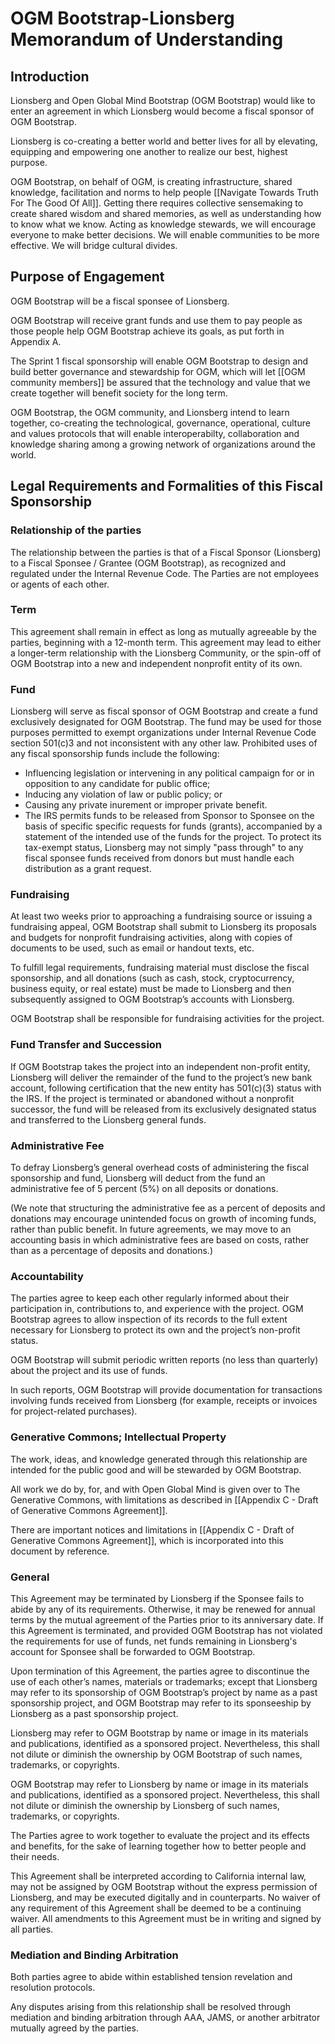 # OGM Bootstrap-Lionsberg Memorandum of Understanding

## Introduction

Lionsberg and Open Global Mind Bootstrap (OGM Bootstrap) would like to enter an agreement in which Lionsberg would become a fiscal sponsor of OGM Bootstrap. 

Lionsberg is co-creating a better world and better lives for all by elevating, equipping and empowering one another to realize our best, highest purpose. 

OGM Bootstrap, on behalf of OGM, is creating infrastructure, shared knowledge, facilitation and norms to help people [[Navigate Towards Truth For The Good Of All]]. Getting there requires collective sensemaking to create shared wisdom and shared memories, as well as understanding how to know what we know. Acting as knowledge stewards, we will encourage everyone to make better decisions. We will enable communities to be more effective. We will bridge cultural divides.

## Purpose of Engagement

OGM Bootstrap will be a fiscal sponsee of Lionsberg.

OGM Bootstrap will receive grant funds and use them to pay people as those people help OGM Bootstrap achieve its goals, as put forth in Appendix A.

The Sprint 1 fiscal sponsorship will enable OGM Bootstrap to design and build better governance and stewardship for OGM, which will let [[OGM community members]] be assured that the technology and value that we create together will benefit society for the long term.

OGM Bootstrap, the OGM community, and Lionsberg intend to learn together, co-creating the technological, governance, operational, culture and values protocols that will enable interoperabilty, collaboration and knowledge sharing among a growing network of organizations around the world.

## Legal Requirements and Formalities of this Fiscal Sponsorship

### Relationship of the parties

The relationship between the parties is that of a Fiscal Sponsor (Lionsberg) to a Fiscal Sponsee / Grantee (OGM Bootstrap), as recognized and regulated under the Internal Revenue Code. The Parties are not employees or agents of each other.

### Term

This agreement shall remain in effect as long as mutually agreeable by the parties, beginning with a 12-month term. This agreement may lead to either a longer-term relationship with the Lionsberg Community, or the spin-off of OGM Bootstrap into a new and independent nonprofit entity of its own. 

### Fund
Lionsberg will serve as fiscal sponsor of OGM Bootstrap and create a fund exclusively designated for OGM Bootstrap. The fund may be used for those purposes permitted to exempt organizations under Internal Revenue Code section 501(c)3 and not inconsistent with any other law. Prohibited uses of any fiscal sponsorship funds include the following:
- Influencing legislation or intervening in any political campaign for or in opposition to any candidate for public office;
- Inducing any violation of law or public policy; or
- Causing any private inurement or improper private benefit.	
- The IRS permits funds to be released from Sponsor to Sponsee on the basis of specific specific requests for funds (grants), accompanied by a statement of the intended use of the funds for the project. To protect its tax-exempt status, Lionsberg may not simply "pass through" to any fiscal sponsee funds received from donors but must handle each distribution as a grant request.

### Fundraising 

At least two weeks prior to approaching a fundraising source or issuing a fundraising appeal, OGM Bootstrap shall submit to Lionsberg its proposals and budgets for nonprofit fundraising activities, along with copies of documents to be used, such as email or handout texts, etc. 

To fulfill legal requirements, fundraising material must disclose the fiscal sponsorship, and all donations (such as cash, stock, cryptocurrency, business equity, or real estate) must be made to Lionsberg and then subsequently assigned to OGM Bootstrap’s accounts with Lionsberg. 

OGM Bootstrap shall be responsible for fundraising activities for the project. 

### Fund Transfer and Succession

If OGM Bootstrap takes the project into an independent non-profit entity, Lionsberg will deliver the remainder of the fund to the project’s new bank account, following certification that the new entity has 501(c)(3) status with the IRS. If the project is terminated or abandoned without a nonprofit successor, the fund will be released from its exclusively designated status and transferred to the Lionsberg general funds. 

### Administrative Fee

To defray Lionsberg’s general overhead costs of administering the fiscal sponsorship and fund, Lionsberg will deduct from the fund an administrative fee of 5 percent (5%) on all deposits or donations.

(We note that structuring the administrative fee as a percent of deposits and donations may encourage unintended focus on growth of incoming funds, rather than public benefit. In future agreements, we may move to an accounting basis in which administrative fees are based on costs, rather than as a percentage of deposits and donations.)

### Accountability

The parties agree to keep each other regularly informed about their participation in, contributions to, and experience with the project. OGM Bootstrap agrees to allow inspection of its records to the full extent necessary for Lionsberg to protect its own and the project’s non-profit status.

OGM Bootstrap will submit periodic written reports (no less than quarterly) about the project and its use of funds.

In such reports, OGM Bootstrap will provide documentation for transactions involving funds received from Lionsberg (for example, receipts or invoices for project-related purchases).

### Generative Commons; Intellectual Property

The work, ideas, and knowledge generated through this relationship are intended for the public good and will be stewarded by OGM Bootstrap. 

All work we do by, for, and with Open Global Mind is given over to The Generative Commons, with limitations as described in [[Appendix C - Draft of Generative Commons Agreement]].

There are important notices and limitations in [[Appendix C - Draft of Generative Commons Agreement]], which is incorporated into this document by reference.

### General

This Agreement may be terminated by Lionsberg if the Sponsee fails to abide by any of its requirements. Otherwise, it may be renewed for annual terms by the mutual agreement of the Parties prior to its anniversary date.  If this Agreement is terminated, and provided OGM Bootstrap has not violated the requirements for use of funds, net funds remaining in Lionsberg's account for Sponsee shall be forwarded to OGM Bootstrap.

Upon termination of this Agreement, the parties agree to discontinue the use of each other’s names, materials or trademarks; except that Lionsberg may refer to its sponsorship of OGM Bootstrap’s project by name as a past sponsorship project, and OGM Bootstrap may refer to its sponseeship by Lionsberg as a past sponsorship project.

Lionsberg may refer to OGM Bootstrap by name or image in its materials and publications, identified as a sponsored project. Nevertheless, this shall not dilute or diminish the ownership by OGM Bootstrap of such names, trademarks, or copyrights. 

OGM Bootstrap may refer to Lionsberg by name or image in its materials and publications, identified as a sponsored project. Nevertheless, this shall not dilute or diminish the ownership by Lionsberg of such names, trademarks, or copyrights. 

The Parties agree to work together to evaluate the project and its effects and benefits, for the sake of learning together how to better people and their needs.

This Agreement shall be interpreted according to California internal law, may not be assigned by OGM Bootstrap without the express permission of Lionsberg, and may be executed digitally and in counterparts. No waiver of any requirement of this Agreement shall be deemed to be a continuing waiver. All amendments to this Agreement must be in writing and signed by all parties.

### Mediation and Binding Arbitration

Both parties agree to abide within established tension revelation and resolution protocols.

Any disputes arising from this relationship shall be resolved through mediation and binding arbitration through AAA, JAMS, or another arbitrator mutually agreed by the parties. 
